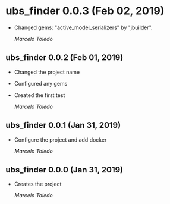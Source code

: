 # ubs_finder 0.0.3 (Feb 02, 2019) #

* Changed gems: "active_model_serializers" by "jbuilder".

  *Marcelo Toledo*

## ubs_finder 0.0.2 (Feb 01, 2019) ##

* Changed the project name
* Configured any gems
* Created the first test

  *Marcelo Toledo*

## ubs_finder 0.0.1 (Jan 31, 2019) ##

* Configure the project and add docker

  *Marcelo Toledo*

## ubs_finder 0.0.0 (Jan 31, 2019) ##

* Creates the project

  *Marcelo Toledo*
